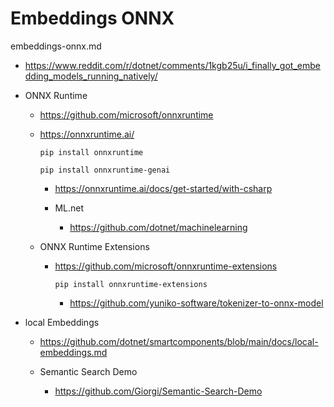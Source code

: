 # Embeddings ONNX

embeddings-onnx.md

*   https://www.reddit.com/r/dotnet/comments/1kgb25u/i_finally_got_embedding_models_running_natively/

*   ONNX Runtime

    *   https://github.com/microsoft/onnxruntime

    *   https://onnxruntime.ai/

        ```
        pip install onnxruntime
        ```

        ```
        pip install onnxruntime-genai
        ```

        *   https://onnxruntime.ai/docs/get-started/with-csharp

        *   ML.net

            *   https://github.com/dotnet/machinelearning

    *   ONNX Runtime Extensions

        *   https://github.com/microsoft/onnxruntime-extensions

            ```
            pip install onnxruntime-extensions
            ```

            *   https://github.com/yuniko-software/tokenizer-to-onnx-model

*   local Embeddings

    *   https://github.com/dotnet/smartcomponents/blob/main/docs/local-embeddings.md

    *   Semantic Search Demo
    
        *   https://github.com/Giorgi/Semantic-Search-Demo
        